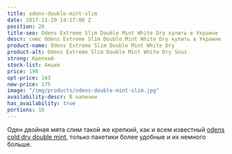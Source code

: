 ```yaml
---
title: odens-double-mint-slim
date: 2017-11-20 14:17:00 Z
position: 26
title-seo: Odens Extreme Slim Double Mint White Dry купить в Украине
descr: снюс Odens Extreme Slim Double Mint White Dry купить в Украине
product-name: Odens Extreme Slim Double Mint White Dry
product-alt: Odens Extreme Slim Double Mint White Dry Snus
strong: Крепкий
stock-list: Акция
price: 190
opt-price: 163
new-price: 175
image: "/img/products/odens-double-mint-slim.jpg"
availability-descr: В наличии
has_availability: true
portions: 16
---
```


Оден двойная мята слим такой же крепкий, как и всем известный [odens cold dry double mint](/odens-double-mint), только пакетики более удобные и их немного больше.